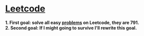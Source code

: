 # **[Leetcode](https://leetcode.com/)**

**1. First goal: solve all easy [problems](https://leetcode.com/problemset/?difficulty=EASY&page=1) on Leetcode, they are 791.** <br />
**2. Second goal: If I might going to survive I'll rewrite this goal.**
